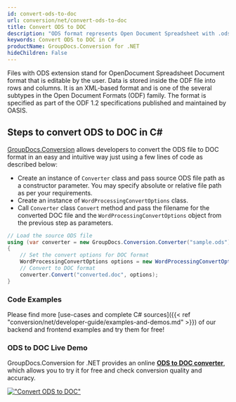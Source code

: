 ```yaml
---
id: convert-ods-to-doc
url: conversion/net/convert-ods-to-doc
title: Convert ODS to DOC
description: "ODS format represents Open Document Spreadsheet with .ods extension. Learn how to convert ODS to DOC file programmatically in C# language using GroupDocs.Conversion for .NET library."
keywords: Convert ODS to DOC in C#
productName: GroupDocs.Conversion for .NET
hideChildren: False
---
```


Files with ODS extension stand for OpenDocument Spreadsheet Document format that is editable by the user. Data is stored inside the ODF file into rows and columns. It is an XML-based format and is one of the several subtypes in the Open Document Formats (ODF) family. The format is specified as part of the ODF 1.2 specifications published and maintained by OASIS.

## Steps to convert ODS to DOC in C#

[GroupDocs.Conversion](https://products.groupdocs.com/conversion/net) allows developers to convert the ODS file to DOC format in an easy and intuitive way just using a few lines of code as described below:

* Create an instance of `Converter` class and pass source ODS file path as a constructor parameter. You may specify absolute or relative file path as per your requirements. 
* Create an instance of `WordProcessingConvertOptions` class.
* Call `Converter` class `Convert` method and pass the filename for the converted DOC file and the `WordProcessingConvertOptions` object from the previous step as parameters.

```csharp
// Load the source ODS file
using (var converter = new GroupDocs.Conversion.Converter("sample.ods"))
{
    // Set the convert options for DOC format
    WordProcessingConvertOptions options = new WordProcessingConvertOptions();
    // Convert to DOC format
    converter.Convert("converted.doc", options);
}
```

### Code Examples

Please find more [use-cases and complete C# sources]({{< ref "conversion/net/developer-guide/examples-and-demos.md" >}}) of our backend and frontend examples and try them for free!

### ODS to DOC Live Demo

GroupDocs.Conversion for .NET provides an online [**ODS to DOC converter**](https://products.groupdocs.app/conversion/ods-to-doc), which allows you to try it for free and check conversion quality and accuracy.

[!["Convert ODS to DOC"](conversion/net/images/convert-ods-to-doc.png)](https://products.groupdocs.app/conversion/ods-to-doc)